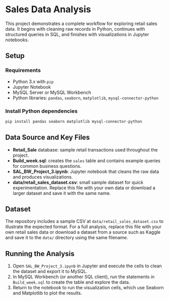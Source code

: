 # Sales Data Analysis

This project demonstrates a complete workflow for exploring retail sales data. It begins with cleaning raw records in Python, continues with structured queries in SQL, and finishes with visualizations in Jupyter notebooks.

## Setup

### Requirements
- Python 3.x with `pip`
- Jupyter Notebook
- MySQL Server or MySQL Workbench
- Python libraries: `pandas`, `seaborn`, `matplotlib`, `mysql-connector-python`

### Install Python dependencies
```bash
pip install pandas seaborn matplotlib mysql-connector-python
```

## Data Source and Key Files
- **Retail_Sale** database: sample retail transactions used throughout the project.
- **Build_week.sql**: creates the `sales` table and contains example queries for common business questions.
- **SAL_BW_Project_3.ipynb**: Jupyter notebook that cleans the raw data and produces visualizations.
- **data/retail_sales_dataset.csv**: small sample dataset for quick experimentation. Replace this file with your own data or download a larger dataset and save it with the same name.

## Dataset

The repository includes a sample CSV at `data/retail_sales_dataset.csv` to illustrate the expected format. For a full analysis,
replace this file with your own retail sales data or download a dataset from a source such as Kaggle and save it to the `data/`
directory using the same filename.

## Running the Analysis
1. Open `SAL_BW_Project_3.ipynb` in Jupyter and execute the cells to clean the dataset and export it to MySQL.
2. In MySQL Workbench (or another SQL client), run the statements in `Build_week.sql` to create the table and explore the data.
3. Return to the notebook to run the visualization cells, which use Seaborn and Matplotlib to plot the results.

